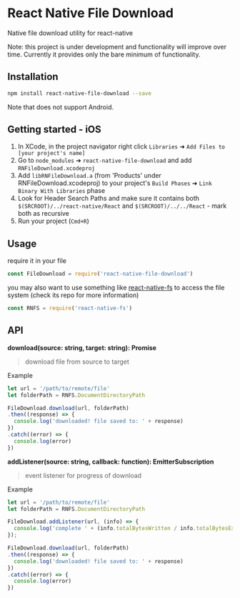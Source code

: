 # React Native File Download

Native file download utility for react-native

Note: this project is under development and functionality will improve over time. Currently it provides only the bare minimum of functionality.

## Installation

```bash
npm install react-native-file-download --save
```

 Note that does not support Android.

## Getting started - iOS

1. In XCode, in the project navigator right click `Libraries` ➜ `Add Files to [your project's name]`
2. Go to `node_modules` ➜ `react-native-file-download` and add `RNFileDownload.xcodeproj`
3. Add `libRNFileDownload.a` (from 'Products' under RNFileDownload.xcodeproj) to your project's `Build Phases` ➜ `Link Binary With Libraries` phase
4. Look for Header Search Paths and make sure it contains both `$(SRCROOT)/../react-native/React` and `$(SRCROOT)/../../React` - mark both as recursive
5. Run your project (`Cmd+R`)

## Usage

require it in your file

```js
const FileDownload = require('react-native-file-download')
```

you may also want to use something like [react-native-fs](https://github.com/johanneslumpe/react-native-fs) to access the file system (check its repo for more information)

```js
const RNFS = require('react-native-fs')
```

## API

**download(source: string, target: string): Promise**

> download file from source to target

Example

```js
let url = '/path/to/remote/file'
let folderPath = RNFS.DocumentDirectoryPath

FileDownload.download(url, folderPath)
.then((response) => {
  console.log('downloaded! file saved to: ' + response)
})
.catch((error) => {
  console.log(error)
})
```

**addListener(source: string, callback: function): EmitterSubscription**

> event listener for progress of download

Example

```js
let url = '/path/to/remote/file'
let folderPath = RNFS.DocumentDirectoryPath

FileDownload.addListener(url, (info) => {
  console.log('complete ' + (info.totalBytesWritten / info.totalBytesExpectedToWrite * 100) + '%');
});

FileDownload.download(url, folderPath)
.then((response) => {
  console.log('downloaded! file saved to: ' + response)
})
.catch((error) => {
  console.log(error)
})
```
